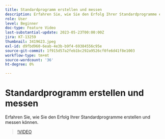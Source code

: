 ```yaml
---
title: Standardprogramm erstellen und messen
description: Erfahren Sie, wie Sie den Erfolg Ihrer Standardprogramme erstellen und messen können.
role: User
level: Beginner
doc-type: Feature Video
last-substantial-update: 2023-05-23T00:00:00Z
jira: KT-13259
thumbnail: 3419623.jpeg
exl-id: d9fbd960-6eab-4e3b-b9f4-69384556c95e
source-git-commit: 1f915d57a2feb1bc292a9526cf0fe6d41f8e1003
workflow-type: tm+mt
source-wordcount: '36'
ht-degree: 0%

---
```



# Standardprogramm erstellen und messen

Erfahren Sie, wie Sie den Erfolg Ihrer Standardprogramme erstellen und messen können.

>[!VIDEO](https://video.tv.adobe.com/v/3419623/?learn=on)
